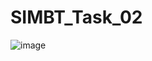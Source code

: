 # SIMBT_Task_02

![image](https://user-images.githubusercontent.com/109038021/227546424-82b4cde5-98ac-4d0e-9b3d-156c73428044.png)

